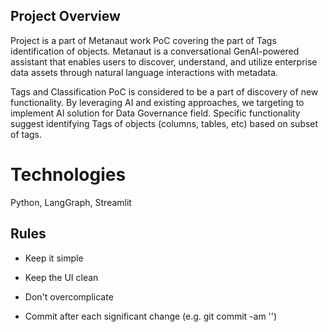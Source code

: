 ## Project Overview

Project is a part of Metanaut work PoC covering the part of Tags identification of objects.
Metanaut is a conversational GenAI-powered assistant that enables users to discover, understand, and utilize enterprise data assets through natural language interactions with metadata. 

Tags and Classification PoC is considered to be a part of discovery of new functionality. 
By leveraging AI and existing approaches, we targeting to implement AI solution for Data Governance field.
Specific functionality suggest identifying Tags of objects (columns, tables, etc) based on subset of tags.

# Technologies 
Python, LangGraph, Streamlit

## Rules
- Keep it simple
- Keep the UI clean
- Don't overcomplicate

- Commit after each significant change (e.g. git commit -am '<description>')
